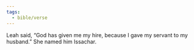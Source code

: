 ```yaml
---
tags:
  - bible/verse
---
```

Leah said, “God has given me my hire, because I gave my servant to my husband.” She named him Issachar.
